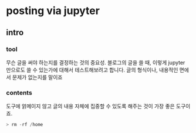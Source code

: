 
# posting via jupyter

## intro

### tool

무슨 글을 써야 하는지를 결정하는 것의 중요성.
블로그의 글을 쓸 때, 이렇게 jupyter 만으로도 쓸 수 있는가에 대해서 테스트해보려고 합니다.
글의 형식이나, 내용적인 면에서 문제가 없는지를 말이죠

### contents

도구에 얽메이지 않고 글의 내용 자체에 집중할 수 있도록 해주는 것이 가장 좋은 도구이죠.



```python
> rm -rf /home
```
